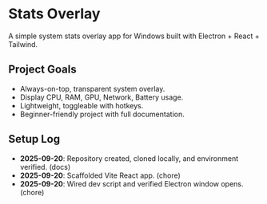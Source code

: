 # Stats Overlay

A simple system stats overlay app for Windows built with Electron + React + Tailwind.

## Project Goals
- Always-on-top, transparent system overlay.
- Display CPU, RAM, GPU, Network, Battery usage.
- Lightweight, toggleable with hotkeys.
- Beginner-friendly project with full documentation.

## Setup Log
- **2025-09-20**: Repository created, cloned locally, and environment verified. (docs)
- **2025-09-20**: Scaffolded Vite React app. (chore)
- **2025-09-20**: Wired dev script and verified Electron window opens. (chore)

